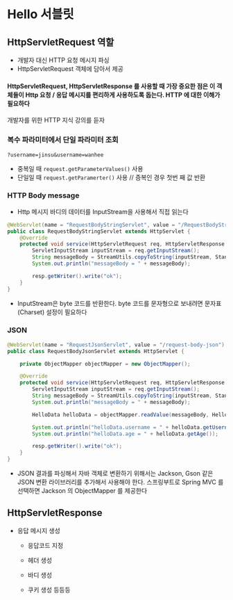 # Hello 서블릿

## HttpServletRequest 역할

- 개발자 대신 HTTP 요청 메시지 파싱
- HttpServletRequest 객체에 담아서 제공

 #### HttpServletRequest, HttpServletResponse 를 사용할 때 가장 중요한 점은 이 객체들이 Http 요청 / 응답 메시지를 편리하게 사용하도록 돕는다. HTTP 에 대한 이해가 필요하다 

개발자를 위한  HTTP 지식 강의를 듣자 



### 복수 파라미터에서 단일 파라미터 조회

`?username=jinsu&username=wanhee`

- 중복일 때 `request.getParameterValues()`  사용
- 단일일 때 `request.getParamerter()` 사용 // 증복인 경우 첫번 째 값 반환



### HTTP Body message

- Http 메시지 바디의 데이터를 InputStream을 사용해서 직접 읽는다 

```java
@WebServlet(name = "RequestBodyStringServlet", value = "/RequestBodyStringServlet")
public class RequestBodyStringServlet extends HttpServlet {
    @Override
    protected void service(HttpServletRequest req, HttpServletResponse resp) throws ServletException, IOException {
        ServletInputStream inputStream = req.getInputStream();
        String messageBody = StreamUtils.copyToString(inputStream, StandardCharsets.UTF_8);
        System.out.println("messageBody = " + messageBody);

        resp.getWriter().write("ok");
    }
}
```

- InputStream은 byte 코드를 반환한다. byte 코드를 문자형으로 보내려면 문자표(Charset) 설정이 필요하다 



### JSON

```java
@WebServlet(name = "RequestJsonServlet", value = "/request-body-json")
public class RequestBodyJsonServlet extends HttpServlet {

    private ObjectMapper objectMapper = new ObjectMapper();

    @Override
    protected void service(HttpServletRequest req, HttpServletResponse resp) throws ServletException, IOException {
        ServletInputStream inputStream = req.getInputStream();
        String messageBody = StreamUtils.copyToString(inputStream, StandardCharsets.UTF_8);
        System.out.println("messageBody = " + messageBody);

        HelloData helloData = objectMapper.readValue(messageBody, HelloData.class);

        System.out.println("helloData.username = " + helloData.getUsername());
        System.out.println("helloData.age = " + helloData.getAge());

        resp.getWriter().write("ok");
    }
}
```

- JSON 결과를 파싱해서 자바 객체로 변환하기 위해서는 Jackson, Gson 같은 JSON 변환 라이브러리를 추가해서 사용해야 한다. 스프링부트로 Spring MVC 를 선택하면 Jackson 의 ObjectMapper 를 제공한다 

  

## HttpServletResponse

- 응답 메시지 생성

  - 응답코드 지정

  - 헤더 생성

  - 바디 생성

  - 쿠키 생성 등등등

    